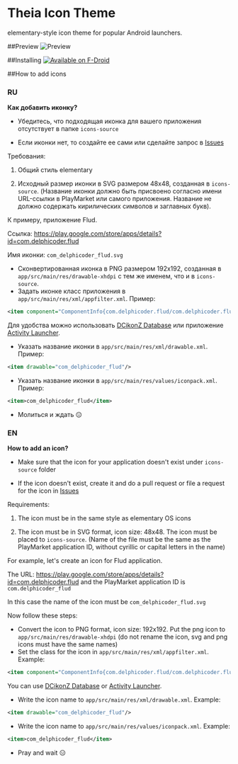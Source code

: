 # Theia Icon Theme

elementary-style icon theme for popular Android launchers.

##Preview
![Preview](http://40.media.tumblr.com/e6dd26e298c5a6ccac1df2cb82d3214c/tumblr_inline_nroq9ekTbM1tp1n7a_500.png)

##Installing
[![Available on F-Droid](http://storage1.static.itmages.ru/i/15/0718/h_1437239002_7516422_0f53ea8613.png)](https://f-droid.org/app/com.elementarytoday.theia)

##How to add icons

### RU

<b>Как добавить иконку?</b>
* Убедитесь, что подходящая иконка для вашего приложения отсутствует в папке `icons-source`

* Если иконки нет, то создайте ее сами или сделайте запрос  в [Issues](https://github.com/varlesh/elementary-style/issues)

Требования:

1. Общий стиль elementary

2. Исходный размер иконки в SVG размером 48x48, созданная в `icons-source`. (Название иконки должно быть присвоено согласно имени URL-ссылки в PlayMarket или самого приложения. Название не должно содержать кирилических символов и заглавных букв).

К примеру, приложение Flud.

Ссылка: https://play.google.com/store/apps/details?id=com.delphicoder.flud

Имя иконки: `com_delphicoder_flud.svg`

* Сконвертированная иконка в PNG размером 192x192, созданная в `app/src/main/res/drawable-xhdpi` с тем же именем, что и в `icons-source`.
* Задать иконке класс приложения в `app/src/main/res/xml/appfilter.xml`.
Пример:
```xml
<item component="ComponentInfo{com.delphicoder.flud/com.delphicoder.flud.MainActivity}" drawable="com_delphicoder_flud"/>
```
Для удобства можно использовать [DCikonZ Database](http://czarnomorski.pl/search.php) или приложение [Activity Launcher](https://play.google.com/store/apps/details?id=de.szalkowski.activitylauncher&hl=ru).

* Указать название иконки в `app/src/main/res/xml/drawable.xml`.
Пример:
```xml
<item drawable="com_delphicoder_flud"/>
```
* Указать название иконки в `app/src/main/res/values/iconpack.xml`.
Пример:
```xml
<item>com_delphicoder_flud</item>
```
* Молиться и ждать :expressionless:

### EN

<b>How to add an icon?</b>
* Make sure that the icon for your application doesn't exist under `icons-source` folder

* If the icon doesn't exist, create it and do a pull request or file a request for the icon in [Issues](https://github.com/varlesh/elementary-style/issues)

Requirements:

1. The icon must be in the same style as elementary OS icons

2. The icon must be in SVG format, icon size: 48x48. The icon must be placed to `icons-source`. (Name of the file must be the same as the PlayMarket application ID, without cyrillic or capital letters in the name)

For example, let's create an icon for Flud application.

The URL: https://play.google.com/store/apps/details?id=com.delphicoder.flud and the PlayMarket application ID is `com.delphicoder_flud`

In this case the name of the icon must be `com_delphicoder_flud.svg`

Now follow these steps:

* Convert the icon to PNG format, icon size: 192x192. Put the png icon to `app/src/main/res/drawable-xhdpi` (do not rename the icon, svg and png icons must have the same names)
* Set the class for the icon in `app/src/main/res/xml/appfilter.xml`.
Example:
```xml
<item component="ComponentInfo{com.delphicoder.flud/com.delphicoder.flud.MainActivity}" drawable="com_delphicoder_flud"/>
```
You can use [DCikonZ Database](http://czarnomorski.pl/search.php) or [Activity Launcher](https://play.google.com/store/apps/details?id=de.szalkowski.activitylauncher).

* Write the icon name to `app/src/main/res/xml/drawable.xml`.
Example:
```xml
<item drawable="com_delphicoder_flud"/>
```
* Write the icon name to `app/src/main/res/values/iconpack.xml`.
Example:
```xml
<item>com_delphicoder_flud</item>
```
* Pray and wait :expressionless:
